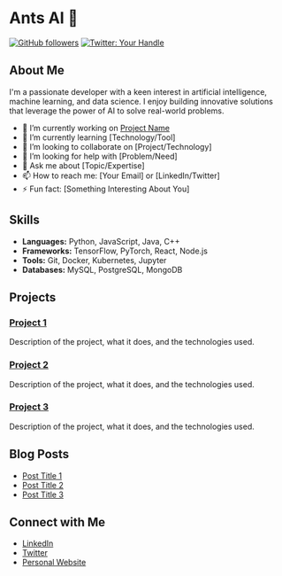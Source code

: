 # Ants AI 👋

[![GitHub followers](https://img.shields.io/github/followers/ants-ai?label=Follow&style=social)](https://github.com/ants-ai)
[![Twitter: Your Handle](https://img.shields.io/twitter/follow/YourHandle?style=social)](https://twitter.com/realantsai)

## About Me

I'm a passionate developer with a keen interest in artificial intelligence, machine learning, and data science. I enjoy building innovative solutions that leverage the power of AI to solve real-world problems.

- 🔭 I’m currently working on [Project Name](https://github.com/ants-ai/project-name)
- 🌱 I’m currently learning [Technology/Tool]
- 👯 I’m looking to collaborate on [Project/Technology]
- 🤔 I’m looking for help with [Problem/Need]
- 💬 Ask me about [Topic/Expertise]
- 📫 How to reach me: [Your Email] or [LinkedIn/Twitter]
- ⚡ Fun fact: [Something Interesting About You]

## Skills

- **Languages:** Python, JavaScript, Java, C++
- **Frameworks:** TensorFlow, PyTorch, React, Node.js
- **Tools:** Git, Docker, Kubernetes, Jupyter
- **Databases:** MySQL, PostgreSQL, MongoDB

## Projects

### [Project 1](https://github.com/ants-ai/project1)
Description of the project, what it does, and the technologies used.

### [Project 2](https://github.com/ants-ai/project2)
Description of the project, what it does, and the technologies used.

### [Project 3](https://github.com/ants-ai/project3)
Description of the project, what it does, and the technologies used.

## Blog Posts

- [Post Title 1](https://yourblog.com/post1)
- [Post Title 2](https://yourblog.com/post2)
- [Post Title 3](https://yourblog.com/post3)

## Connect with Me

- [LinkedIn](https://www.linkedin.com/in/yourname/)
- [Twitter](https://twitter.com/YourHandle)
- [Personal Website](https://yourwebsite.com)
